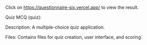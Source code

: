 Click on https://questionnaire-six.vercel.app/ to view the result.

Quiz MCQ (quiz):

Description: A multiple-choice quiz application.

Files: Contains files for quiz creation, user interface, and scoring.

